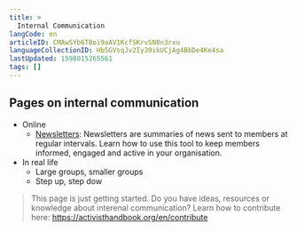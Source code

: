 ```yaml
---
title: >
  Internal Communication
langCode: en
articleID: CMAwSYb6TBoi9aAV1KcfSKrvSN8n3rxu
languageCollectionID: Hb5GVsqJv2Iy39ikUCjAg4BbDe4Ke4sa
lastUpdated: 1598015265561
tags: []
---
```


## Pages on internal communication

-   Online
    -   [Newsletters](/organising/internal-communication/newsletters): Newsletters are summaries of news sent to members at regular intervals. Learn how to use this tool to keep members informed, engaged and active in your organisation.
-   In real life
    -   Large groups, smaller groups
    -   Step up, step dow

> This page is just getting started. Do you have ideas, resources or knowledge about interenal communication? Learn how to contribute here: https://activisthandbook.org/en/contribute